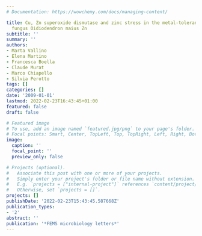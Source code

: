 ```yaml
---
# Documentation: https://wowchemy.com/docs/managing-content/

title: Cu, Zn superoxide dismutase and zinc stress in the metal-tolerant ericoid mycorrhizal
  fungus Oidiodendron maius Zn
subtitle: ''
summary: ''
authors:
- Marta Vallino
- Elena Martino
- Francesca Boella
- Claude Murat
- Marco Chiapello
- Silvia Perotto
tags: []
categories: []
date: '2009-01-01'
lastmod: 2022-02-23T16:43:45+01:00
featured: false
draft: false

# Featured image
# To use, add an image named `featured.jpg/png` to your page's folder.
# Focal points: Smart, Center, TopLeft, Top, TopRight, Left, Right, BottomLeft, Bottom, BottomRight.
image:
  caption: ''
  focal_point: ''
  preview_only: false

# Projects (optional).
#   Associate this post with one or more of your projects.
#   Simply enter your project's folder or file name without extension.
#   E.g. `projects = ["internal-project"]` references `content/project/deep-learning/index.md`.
#   Otherwise, set `projects = []`.
projects: []
publishDate: '2022-02-23T15:43:45.587668Z'
publication_types:
- '2'
abstract: ''
publication: '*FEMS microbiology letters*'
---
```

